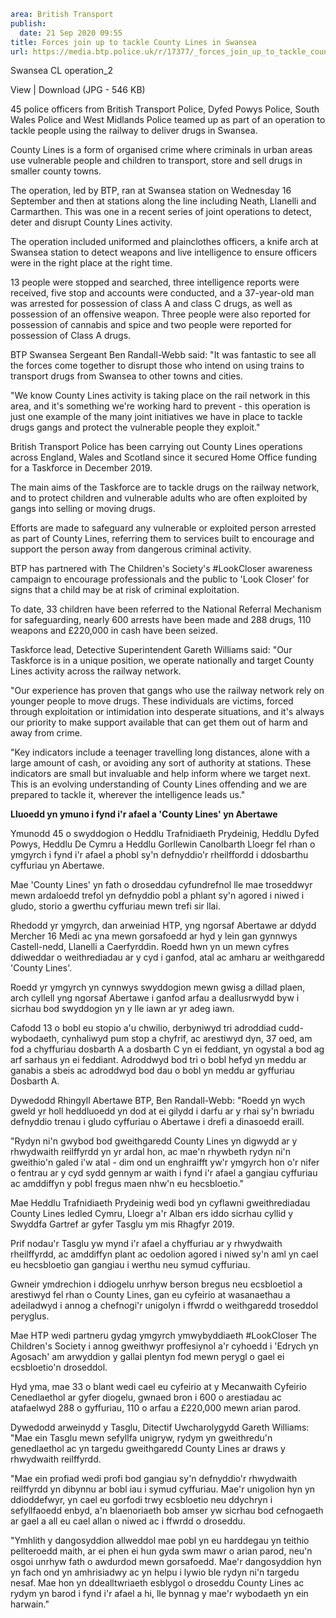 ```yaml
area: British Transport
publish:
  date: 21 Sep 2020 09:55
title: Forces join up to tackle County Lines in Swansea
url: https://media.btp.police.uk/r/17377/_forces_join_up_to_tackle_county_lines_in_swansea
```

Swansea CL operation_2

View | Download (JPG - 546 KB)

45 police officers from British Transport Police, Dyfed Powys Police, South Wales Police and West Midlands Police teamed up as part of an operation to tackle people using the railway to deliver drugs in Swansea.

County Lines is a form of organised crime where criminals in urban areas use vulnerable people and children to transport, store and sell drugs in smaller county towns.

The operation, led by BTP, ran at Swansea station on Wednesday 16 September and then at stations along the line including Neath, Llanelli and Carmarthen. This was one in a recent series of joint operations to detect, deter and disrupt County Lines activity.

The operation included uniformed and plainclothes officers, a knife arch at Swansea station to detect weapons and live intelligence to ensure officers were in the right place at the right time.

13 people were stopped and searched, three intelligence reports were received, five stop and accounts were conducted, and a 37-year-old man was arrested for possession of class A and class C drugs, as well as possession of an offensive weapon. Three people were also reported for possession of cannabis and spice and two people were reported for possession of Class A drugs.

BTP Swansea Sergeant Ben Randall-Webb said: "It was fantastic to see all the forces come together to disrupt those who intend on using trains to transport drugs from Swansea to other towns and cities.

"We know County Lines activity is taking place on the rail network in this area, and it's something we're working hard to prevent - this operation is just one example of the many joint initiatives we have in place to tackle drugs gangs and protect the vulnerable people they exploit."

British Transport Police has been carrying out County Lines operations across England, Wales and Scotland since it secured Home Office funding for a Taskforce in December 2019.

The main aims of the Taskforce are to tackle drugs on the railway network, and to protect children and vulnerable adults who are often exploited by gangs into selling or moving drugs.

Efforts are made to safeguard any vulnerable or exploited person arrested as part of County Lines, referring them to services built to encourage and support the person away from dangerous criminal activity.

BTP has partnered with The Children's Society's #LookCloser awareness campaign to encourage professionals and the public to 'Look Closer' for signs that a child may be at risk of criminal exploitation.

To date, 33 children have been referred to the National Referral Mechanism for safeguarding, nearly 600 arrests have been made and 288 drugs, 110 weapons and £220,000 in cash have been seized.

Taskforce lead, Detective Superintendent Gareth Williams said: "Our Taskforce is in a unique position, we operate nationally and target County Lines activity across the railway network.

"Our experience has proven that gangs who use the railway network rely on younger people to move drugs. These individuals are victims, forced through exploitation or intimidation into desperate situations, and it's always our priority to make support available that can get them out of harm and away from crime.

"Key indicators include a teenager travelling long distances, alone with a large amount of cash, or avoiding any sort of authority at stations. These indicators are small but invaluable and help inform where we target next. This is an evolving understanding of County Lines offending and we are prepared to tackle it, wherever the intelligence leads us."

**Lluoedd yn ymuno i fynd i'r afael a 'County Lines' yn Abertawe**

Ymunodd 45 o swyddogion o Heddlu Trafnidiaeth Prydeinig, Heddlu Dyfed Powys, Heddlu De Cymru a Heddlu Gorllewin Canolbarth Lloegr fel rhan o ymgyrch i fynd i'r afael a phobl sy'n defnyddio'r rheilffordd i ddosbarthu cyffuriau yn Abertawe.

Mae 'County Lines' yn fath o droseddau cyfundrefnol lle mae troseddwyr mewn ardaloedd trefol yn defnyddio pobl a phlant sy'n agored i niwed i gludo, storio a gwerthu cyffuriau mewn trefi sir llai.

Rhedodd yr ymgyrch, dan arweiniad HTP, yng ngorsaf Abertawe ar ddydd Mercher 16 Medi ac yna mewn gorsafoedd ar hyd y lein gan gynnwys Castell-nedd, Llanelli a Caerfyrddin. Roedd hwn yn un mewn cyfres ddiweddar o weithrediadau ar y cyd i ganfod, atal ac amharu ar weithgaredd 'County Lines'.

Roedd yr ymgyrch yn cynnwys swyddogion mewn gwisg a dillad plaen, arch cyllell yng ngorsaf Abertawe i ganfod arfau a deallusrwydd byw i sicrhau bod swyddogion yn y lle iawn ar yr adeg iawn.

Cafodd 13 o bobl eu stopio a'u chwilio, derbyniwyd tri adroddiad cudd-wybodaeth, cynhaliwyd pum stop a chyfrif, ac arestiwyd dyn, 37 oed, am fod a chyffuriau dosbarth A a dosbarth C yn ei feddiant, yn ogystal a bod ag arf sarhaus yn ei feddiant. Adroddwyd bod tri o bobl hefyd yn meddu ar ganabis a sbeis ac adroddwyd bod dau o bobl yn meddu ar gyffuriau Dosbarth A.

Dywedodd Rhingyll Abertawe BTP, Ben Randall-Webb: "Roedd yn wych gweld yr holl heddluoedd yn dod at ei gilydd i darfu ar y rhai sy'n bwriadu defnyddio trenau i gludo cyffuriau o Abertawe i drefi a dinasoedd eraill.

"Rydyn ni'n gwybod bod gweithgaredd County Lines yn digwydd ar y rhwydwaith reilffyrdd yn yr ardal hon, ac mae'n rhywbeth rydyn ni'n gweithio'n galed i'w atal - dim ond un enghraifft yw'r ymgyrch hon o'r nifer o fentrau ar y cyd sydd gennym ar waith i fynd i'r afael a gangiau cyffuriau ac amddiffyn y pobl fregus maen nhw'n eu hecsbloetio."

Mae Heddlu Trafnidiaeth Prydeinig wedi bod yn cyflawni gweithrediadau County Lines ledled Cymru, Lloegr a'r Alban ers iddo sicrhau cyllid y Swyddfa Gartref ar gyfer Tasglu ym mis Rhagfyr 2019.

Prif nodau'r Tasglu yw mynd i'r afael a chyffuriau ar y rhwydwaith rheilffyrdd, ac amddiffyn plant ac oedolion agored i niwed sy'n aml yn cael eu hecsbloetio gan gangiau i werthu neu symud cyffuriau.

Gwneir ymdrechion i ddiogelu unrhyw berson bregus neu ecsbloetiol a arestiwyd fel rhan o County Lines, gan eu cyfeirio at wasanaethau a adeiladwyd i annog a chefnogi'r unigolyn i ffwrdd o weithgaredd troseddol peryglus.

Mae HTP wedi partneru gydag ymgyrch ymwybyddiaeth #LookCloser The Children's Society i annog gweithwyr proffesiynol a'r cyhoedd i 'Edrych yn Agosach' am arwyddion y gallai plentyn fod mewn perygl o gael ei ecsbloetio'n droseddol.

Hyd yma, mae 33 o blant wedi cael eu cyfeirio at y Mecanwaith Cyfeirio Cenedlaethol ar gyfer diogelu, gwnaed bron i 600 o arestiadau ac atafaelwyd 288 o gyffuriau, 110 o arfau a £220,000 mewn arian parod.

Dywedodd arweinydd y Tasglu, Ditectif Uwcharolygydd Gareth Williams: "Mae ein Tasglu mewn sefyllfa unigryw, rydym yn gweithredu'n genedlaethol ac yn targedu gweithgaredd County Lines ar draws y rhwydwaith reilffyrdd.

"Mae ein profiad wedi profi bod gangiau sy'n defnyddio'r rhwydwaith reilffyrdd yn dibynnu ar bobl iau i symud cyffuriau. Mae'r unigolion hyn yn ddioddefwyr, yn cael eu gorfodi trwy ecsbloetio neu ddychryn i sefyllfaoedd enbyd, a'n blaenoriaeth bob amser yw sicrhau bod cefnogaeth ar gael a all eu cael allan o niwed ac i ffwrdd o droseddu.

"Ymhlith y dangosyddion allweddol mae pobl yn eu harddegau yn teithio pellteroedd maith, ar ei phen ei hun gyda swm mawr o arian parod, neu'n osgoi unrhyw fath o awdurdod mewn gorsafoedd. Mae'r dangosyddion hyn yn fach ond yn amhrisiadwy ac yn helpu i lywio ble rydyn ni'n targedu nesaf. Mae hon yn ddealltwriaeth esblygol o droseddu County Lines ac rydym yn barod i fynd i'r afael a hi, lle bynnag y mae'r wybodaeth yn ein harwain."
